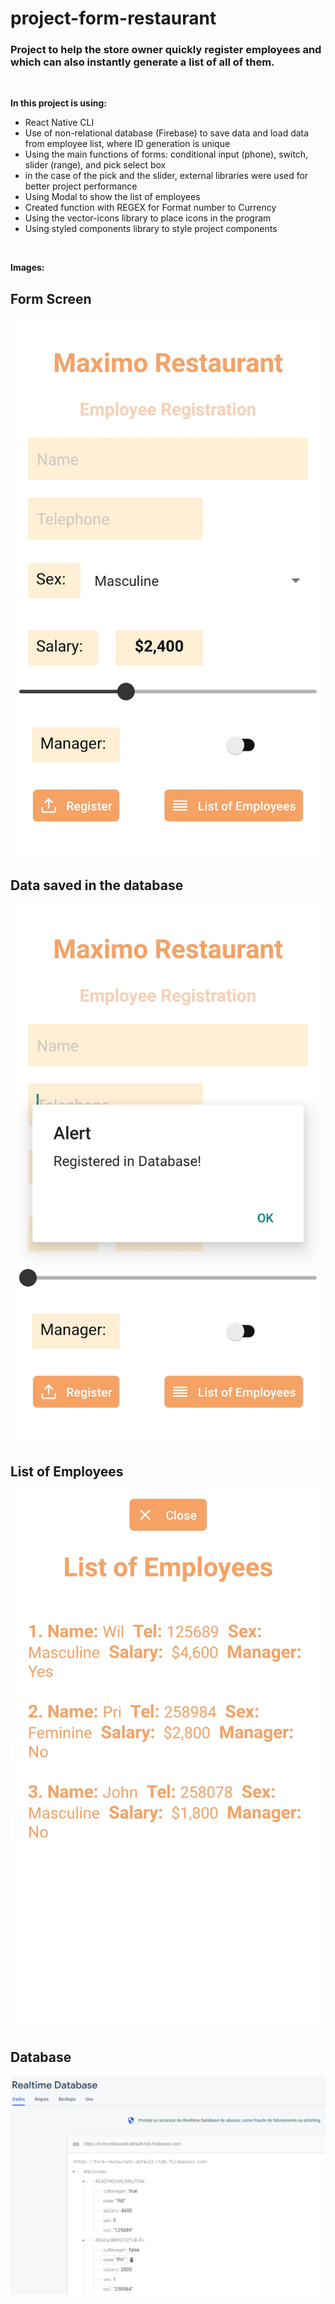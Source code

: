 # project-form-restaurant

### Project to help the store owner quickly register employees and which can also instantly generate a list of all of them.
<br/>

**In this project is using:** <br/>
- React Native CLI 
- Use of non-relational database (Firebase) to save data and load data from employee list, where ID generation is unique
- Using the main functions of forms: conditional input (phone), switch, slider (range), and pick select box
- in the case of the pick and the slider, external libraries were used for better project performance
- Using Modal to show the list of employees
- Created function with REGEX for Format number to Currency
- Using the vector-icons library to place icons in the program
- Using styled components library to style project components
<br/>


**Images:**

## Form Screen

![alt text](/project/src/assets/screen1.jpeg) 
<br/>

## Data saved in the database

![alt text](/project/src/assets/screen2.jpeg)
<br/>

## List of Employees

![alt text](/project/src/assets/screen3.jpeg)
<br/>

## Database

![alt text](/project/src/assets/database.png)
<br/>